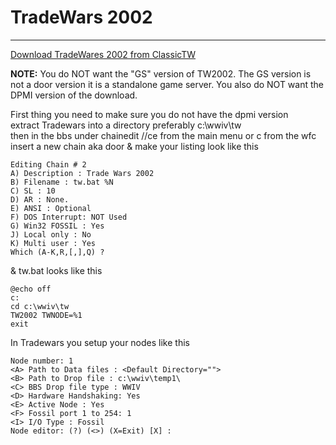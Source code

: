# TradeWars 2002
***

[Download TradeWares 2002 from ClassicTW](http://wiki.classictw.com/index.php?title=Application:TradeWars_2002_v3)  

**NOTE:** You do NOT want the "GS" version of TW2002. The GS version is not a door
version it is a standalone game server. You also do NOT want the DPMI version of 
the download.

First thing you need to make sure you do not have the dpmi version  
extract Tradewars into a directory preferably c:\wwiv\tw  
then in the bbs under chainedit //ce from the main menu or c from the wfc  
insert a new chain aka door & make your listing look like this  

    Editing Chain # 2
    A) Description : Trade Wars 2002
    B) Filename : tw.bat %N
    C) SL : 10
    D) AR : None.
    E) ANSI : Optional
    F) DOS Interrupt: NOT Used
    G) Win32 FOSSIL : Yes
    J) Local only : No
    K) Multi user : Yes
    Which (A-K,R,[,],Q) ? 

& tw.bat looks like this  
```batch 
@echo off
c:
cd c:\wwiv\tw
TW2002 TWNODE=%1
exit
```

In Tradewars you setup your nodes like this

    Node number: 1
    <A> Path to Data files : <Default Directory="">
    <B> Path to Drop file : c:\wwiv\temp1\
    <C> BBS Drop file type : WWIV
    <D> Hardware Handshaking: Yes
    <E> Active Node : Yes
    <F> Fossil port 1 to 254: 1
    <I> I/O Type : Fossil
    Node editor: (?) (<>) (X=Exit) [X] :